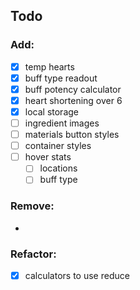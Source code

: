 ## Todo

### Add:
- [x] temp hearts
- [x] buff type readout
- [x] buff potency calculator
- [x] heart shortening over 6
- [x] local storage
- [ ] ingredient images
- [ ] materials button styles
- [ ] container styles
- [ ] hover stats
	- [ ] locations
	- [ ] buff type

### Remove:
-

### Refactor:
- [x] calculators to use reduce
